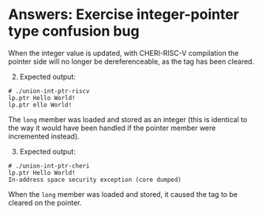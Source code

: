 # Answers: Exercise integer-pointer type confusion bug

When the integer value is updated, with CHERI-RISC-V compilation the
pointer side will no longer be dereferenceable, as the tag has been cleared.

2. Expected output:
```
# ./union-int-ptr-riscv
lp.ptr Hello World!
lp.ptr ello World!
```
The `long` member was loaded and stored as an integer (this is identical
to the way it would have been handled if the pointer member were
incremented instead).

3. Expected output:
```
# ./union-int-ptr-cheri
lp.ptr Hello World!
In-address space security exception (core dumped)
```
When the `long` member was loaded and stored, it caused the tag to be
cleared on the pointer.
